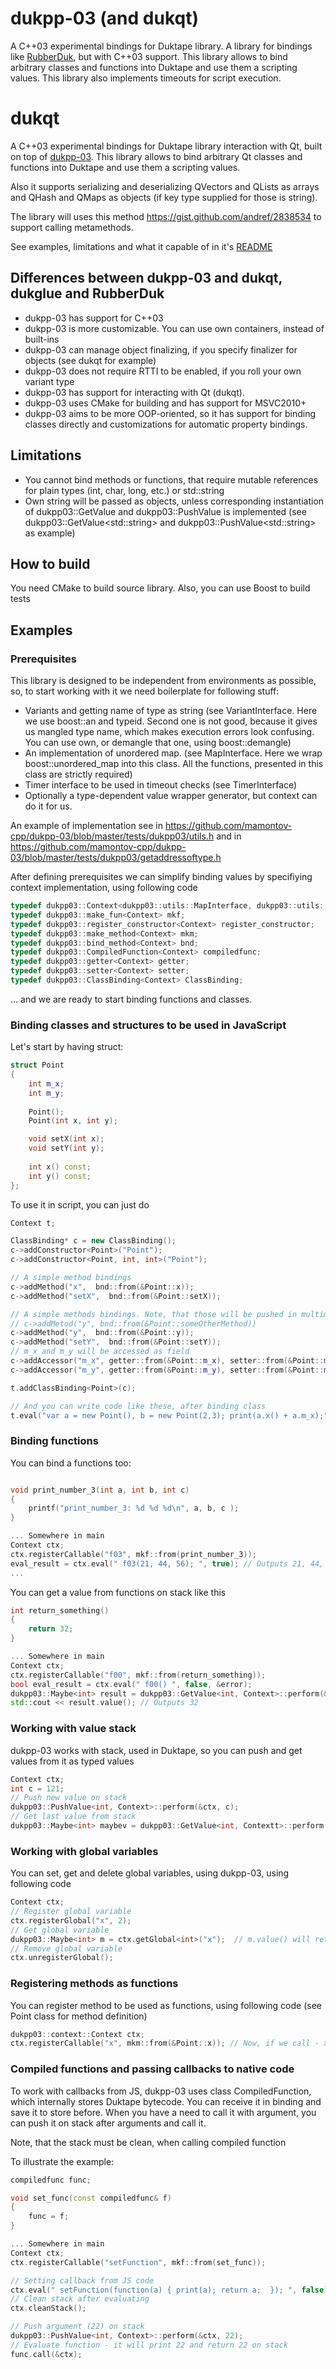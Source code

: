 # dukpp-03 (and dukqt)

A C++03 experimental bindings for Duktape library. A library for bindings like [RubberDuk](https://gitlab.com/calcyss/rubberduk), but with C++03 support. This library allows to bind arbitrary classes and functions into Duktape and use them a scripting values. This library also implements timeouts for script execution. 

# dukqt

A C++03 experimental bindings for Duktape library interaction with Qt, built on top of [dukpp-03](https://github.com/mamontov-cpp/dukpp-03). This library allows to bind arbitrary Qt classes and functions into Duktape and use them a scripting values. 

Also it supports serializing and deserializing QVectors and QLists as arrays and QHash and QMaps as objects (if key type supplied for those is string).

The library will uses this method https://gist.github.com/andref/2838534 to support calling metamethods.

See examples, limitations and what it capable of in it's [README](https://github.com/mamontov-cpp/dukpp-03/tree/master/plugins/qt)

## Differences between dukpp-03 and dukqt, dukglue and RubberDuk 

 * dukpp-03 has support for C++03
 * dukpp-03 is more customizable. You can use own containers, instead of built-ins
 * dukpp-03 can manage object finalizing, if you specify finalizer for objects (see dukqt for example)
 * dukpp-03 does not require RTTI to be enabled, if you roll your own variant type
 * dukpp-03 has support for interacting with Qt (dukqt).
 * dukpp-03 uses CMake for building and has support for MSVC2010+
 * dukpp-03 aims to be more OOP-oriented, so it has support for binding classes directly and customizations for automatic property bindings.

## Limitations

 * You cannot bind methods or functions, that require mutable references for plain types (int, char, long, etc.) or std::string
 * Own string will be passed as objects, unless corresponding instantiation of dukpp03::GetValue and dukpp03::PushValue is implemented (see dukpp03::GetValue&lt;std::string&gt; and dukpp03::PushValue&lt;std::string&gt; as example)

## How to build

You need CMake to build source library. Also, you can use Boost to build tests

## Examples

### Prerequisites 

This library is designed to be independent from environments as possible, so, to start working with it we need boilerplate for following stuff:

* Variants and getting name of type as string (see VariantInterface. Here we use boost::an and typeid. Second one is not good, because it gives us mangled type name, which makes execution errors look confusing. You can use own, or demangle that one, using boost::demangle)
* An implementation of unordered map. (see MapInterface. Here we wrap boost::unordered_map into this class. All the functions, presented in this class are strictly required)
* Timer interface to be used in timeout checks (see TimerInterface)
* Optionally a type-dependent value wrapper generator, but context can do it for us.

An example of implementation see in https://github.com/mamontov-cpp/dukpp-03/blob/master/tests/dukpp03/utils.h and in https://github.com/mamontov-cpp/dukpp-03/blob/master/tests/dukpp03/getaddressoftype.h

After defining prerequisites we can simplify binding values by specifiying context implementation, using following code

```cpp
typedef dukpp03::Context<dukpp03::utils::MapInterface, dukpp03::utils::VariantInterface, dukpp03::utils::TimerInterface> Context;
typedef dukpp03::make_fun<Context> mkf;
typedef dukpp03::register_constructor<Context> register_constructor;
typedef dukpp03::make_method<Context> mkm;
typedef dukpp03::bind_method<Context> bnd;
typedef dukpp03::CompiledFunction<Context> compiledfunc;
typedef dukpp03::getter<Context> getter;
typedef dukpp03::setter<Context> setter;
typedef dukpp03::ClassBinding<Context> ClassBinding;
```
... and we are ready to start binding functions and classes.

### Binding classes and structures to be used in JavaScript

Let's start by having struct:

```cpp
struct Point
{
    int m_x;
    int m_y;
    
    Point();
    Point(int x, int y);

    void setX(int x);
    void setY(int y);
    
    int x() const;
    int y() const;
};
```

To use it in script, you can just do

```cpp
Context t;

ClassBinding* c = new ClassBinding();
c->addConstructor<Point>("Point");
c->addConstructor<Point, int, int>("Point");

// A simple method bindings
c->addMethod("x",  bnd::from(&Point::x));
c->addMethod("setX",  bnd::from(&Point::setX));

// A simple methods bindings. Note, that those will be pushed in multimethod, so y() could be easily overloaded by another call to
// c->addMetod("y", bnd::from(&Point::someOtherMethod))
c->addMethod("y",  bnd::from(&Point::y));
c->addMethod("setY",  bnd::from(&Point::setY));
// m_x and m_y will be accessed as field
c->addAccessor("m_x", getter::from(&Point::m_x), setter::from(&Point::m_x));
c->addAccessor("m_y", getter::from(&Point::m_y), setter::from(&Point::m_y));

t.addClassBinding<Point>(c);

// And you can write code like these, after binding class
t.eval("var a = new Point(), b = new Point(2,3); print(a.x() + a.m_x);", false)
```

### Binding functions

You can bind a functions too:

```cpp

void print_number_3(int a, int b, int c)
{
    printf("print_number_3: %d %d %d\n", a, b, c ); 
}

... Somewhere in main
Context ctx;
ctx.registerCallable("f03", mkf::from(print_number_3));
eval_result = ctx.eval(" f03(21, 44, 56); ", true); // Outputs 21, 44, 56
...
```

You can get a value from functions on stack like this

```cpp
int return_something()
{
    return 32;
}

... Somewhere in main
Context ctx;
ctx.registerCallable("f00", mkf::from(return_something));
bool eval_result = ctx.eval(" f00() ", false, &error);
dukpp03::Maybe<int> result = dukpp03::GetValue<int, Context>::perform(&ctx, -1);
std::cout << result.value(); // Outputs 32
```

### Working with value stack

dukpp-03 works with stack, used in Duktape, so you can push and get values from it as typed values

```cpp
Context ctx;
int c = 121;
// Push new value on stack
dukpp03::PushValue<int, Context>::perform(&ctx, c);
// Get last value from stack
dukpp03::Maybe<int> maybev = dukpp03::GetValue<int, Contextt>::perform(&ctx, -1); // maybev now hold 121
```

### Working with global variables

You can set, get and delete global variables, using dukpp-03, using following code

```cpp
Context ctx;
// Register global variable
ctx.registerGlobal("x", 2);
// Get global variable
dukpp03::Maybe<int> m = ctx.getGlobal<int>("x");  // m.value() will return 2 after this
// Remove global variable
ctx.unregisterGlobal();
```

### Registering methods as functions

You can register method to be used as functions, using following code (see Point class for method definition)

```cpp
dukpp03::context::Context ctx;
ctx.registerCallable("x", mkm::from(&Point::x)); // Now, if we call - x(Point(2,3)) in JS it will evaluate to 2
```

### Compiled functions and passing callbacks to native code

To work with callbacks from JS, dukpp-03 uses class CompiledFunction, which internally stores Duktape bytecode. You can receive it in binding and save it to store before. When you have a need to call it with argument, you can push it on stack after arguments and call it. 

Note, that the stack must be clean, when calling compiled function

To illustrate the example:

```cpp
compiledfunc func;

void set_func(const compiledfunc& f)
{
    func = f;
}

... Somewhere in main
Context ctx;
ctx.registerCallable("setFunction", mkf::from(set_func));

// Setting callback from JS code
ctx.eval(" setFunction(function(a) { print(a); return a;  }); ", false);
// Clean stack after evaluating
ctx.cleanStack();

// Push argument (22) on stack
dukpp03::PushValue<int, Context>::perform(&ctx, 22);
// Evaluate function - it will print 22 and return 22 on stack
func.call(&ctx);
```
